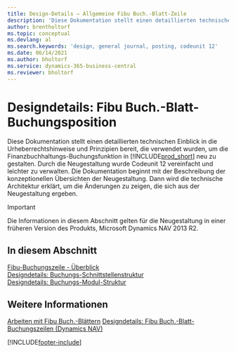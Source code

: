 ```yaml
---
title: Design-Details – Allgemeine Fibu Buch.-Blatt-Zeile
description: 'Diese Dokumentation stellt einen detaillierten technischen Einblick in die Urheberrechtshinweise und Prinzipien bereit, die verwendet werden, um die Finanzbuchhaltungs-Buchungsfunktion in Business Central neu zu gestalten.'
author: brentholtorf
ms.topic: conceptual
ms.devlang: al
ms.search.keywords: 'design, general journal, posting, codeunit 12'
ms.date: 06/14/2021
ms.author: bholtorf
ms.service: dynamics-365-business-central
ms.reviewer: bholtorf
---
```

# Designdetails: Fibu Buch.-Blatt-Buchungsposition

Diese Dokumentation stellt einen detaillierten technischen Einblick in die Urheberrechtshinweise und Prinzipien bereit, die verwendet wurden, um die Finanzbuchhaltungs-Buchungsfunktion in [!INCLUDE[prod_short](includes/prod_short.md)] neu zu gestalten. Durch die Neugestaltung wurde Codeunit 12 vereinfacht und leichter zu verwalten. Die Dokumentation beginnt mit der Beschreibung der konzeptionellen Übersichten der Neugestaltung. Dann wird die technische Architektur erklärt, um die Änderungen zu zeigen, die sich aus der Neugestaltung ergeben.  

> [!IMPORTANT]
> Die Informationen in diesem Abschnitt gelten für die Neugestaltung in einer früheren Version des Produkts, Microsoft Dynamics NAV 2013 R2.

## In diesem Abschnitt

[Fibu-Buchungszeile - Überblick](design-details-general-journal-post-line-overview.md)  
[Designdetails: Buchungs-Schnittstellenstruktur](design-details-posting-interface-structure.md)  
[Designdetails: Buchungs-Modul-Struktur](design-details-posting-engine-structure.md)  

## Weitere Informationen

[Arbeiten mit Fibu Buch.-Blättern](ui-work-general-journals.md)
[Designdetails: Fibu Buch.-Blatt-Buchungszeilen (Dynamics NAV)](/dynamics-nav-app/design-details-general-journal-post-line)  

[!INCLUDE[footer-include](includes/footer-banner.md)]